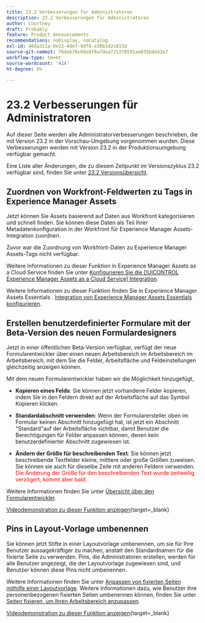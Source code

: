 ```yaml
---
title: 23.2 Verbesserungen für Administratoren
description: 23.2 Verbesserungen für Administratoren
author: Courtney
draft: Probably
feature: Product Announcements
recommendations: noDisplay, noCatalog
exl-id: 46da311a-0e22-4def-9df8-e30b142c815d
source-git-commit: 76deb76c66e8f8a7dea721378591ae035b8d42e7
workflow-type: tm+mt
source-wordcount: '414'
ht-degree: 0%

---
```


# 23.2 Verbesserungen für Administratoren

Auf dieser Seite werden alle Administratorverbesserungen beschrieben, die mit Version 23.2 in der Vorschau-Umgebung vorgenommen wurden. Diese Verbesserungen werden mit Version 23.2 in der Produktionsumgebung verfügbar gemacht.

Eine Liste aller Änderungen, die zu diesem Zeitpunkt im Versionszyklus 23.2 verfügbar sind, finden Sie unter [23.2 Versionsübersicht](/help/quicksilver/product-announcements/product-releases/23.2-release-activity/23-2-release-overview.md).

## Zuordnen von Workfront-Feldwerten zu Tags in Experience Manager Assets

Jetzt können Sie Assets basierend auf Daten aus Workfront kategorisieren und schnell finden.  Sie können diese Daten als Teil Ihrer Metadatenkonfiguration in der Workfront für Experience Manager Assets-Integration zuordnen.

Zuvor war die Zuordnung von Workfront-Daten zu Experience Manager Assets-Tags nicht verfügbar.

Weitere Informationen zu dieser Funktion in Experience Manager Assets as a Cloud Service finden Sie unter [Konfigurieren Sie die [!UICONTROL Experience Manager Assets as a Cloud Service] Integration](/help/quicksilver/administration-and-setup/configure-integrations/configure-aacs-integration.md).

Weitere Informationen zu dieser Funktion finden Sie in Experience Manager Assets Essentials . [Integration von Experience Manager Assets Essentials konfigurieren](/help/quicksilver/documents/adobe-workfront-for-experience-manager-assets-essentials/setup-asset-essentials.md).

## Erstellen benutzerdefinierter Formulare mit der Beta-Version des neuen Formulardesigners

Jetzt in einer öffentlichen Beta-Version verfügbar, verfügt der neue Formularentwickler über einen neuen Arbeitsbereich im Arbeitsbereich im Arbeitsbereich, mit dem Sie die Felder, Arbeitsfläche und Feldeinstellungen gleichzeitig anzeigen können.

Mit dem neuen Formularentwickler haben wir die Möglichkeit hinzugefügt,

* **Kopieren eines Felds**: Sie können jetzt vorhandene Felder kopieren, indem Sie in den Feldern direkt auf der Arbeitsfläche auf das Symbol Kopieren klicken.

* **Standardabschnitt verwenden**: Wenn der Formularersteller oben im Formular keinen Abschnitt hinzugefügt hat, ist jetzt ein Abschnitt &quot;Standard&quot;auf der Arbeitsfläche sichtbar, damit Benutzer die Berechtigungen für Felder anpassen können, denen kein benutzerdefinierter Abschnitt zugewiesen ist.

* **Ändern der Größe für beschreibenden Text**: Sie können jetzt beschreibende Textfelder kleine, mittlere oder große Größen zuweisen. Sie können sie auch für dieselbe Zeile mit anderen Feldern verwenden. <span style="color: #ff0000;"> Die Änderung der Größe für den beschreibenden Text wurde zeitweilig verzögert, kommt aber bald.</span></li>

Weitere Informationen finden Sie unter [Übersicht über den Formularentwickler](/help/quicksilver/administration-and-setup/customize-workfront/create-manage-custom-forms/form-designer/form-designer-overview.md).

[Videodemonstration zu dieser Funktion anzeigen](https://video.tv.adobe.com/v/3416586/){target=_blank}

## Pins in Layout-Vorlage umbenennen

Sie können jetzt Stifte in einer Layoutvorlage umbenennen, um sie für Ihre Benutzer aussagekräftiger zu machen, anstatt den Standardnamen für die fixierte Seite zu verwenden. Pins, die Administratoren erstellen, werden für alle Benutzer angezeigt, die der Layoutvorlage zugewiesen sind, und Benutzer können diese Pins nicht umbenennen.

Weitere Informationen finden Sie unter [Anpassen von fixierten Seiten mithilfe einer Layoutvorlage](/help/quicksilver/administration-and-setup/customize-workfront/use-layout-templates/customize-pinned-pages.md). Weitere Informationen dazu, wie Benutzer ihre personenbezogenen fixierten Seiten umbenennen können, finden Sie unter [Seiten fixieren, um Ihren Arbeitsbereich anzupassen](/help/quicksilver/workfront-basics/the-new-workfront-experience/pin-pages.md).

[Videodemonstration zu dieser Funktion anzeigen](https://video.tv.adobe.com/v/3414364/){target=_blank}
